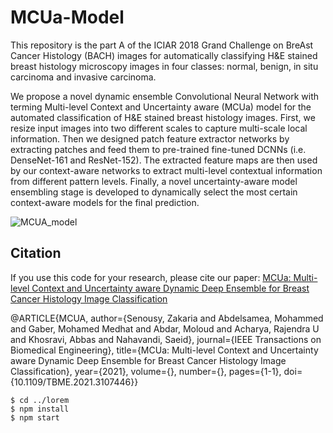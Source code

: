 # MCUa-Model

This repository is the part A of the ICIAR 2018 Grand Challenge on BreAst Cancer Histology (BACH) images for automatically classifying H&E stained breast histology microscopy images in four classes: normal, benign, in situ carcinoma and invasive carcinoma.


We propose a novel dynamic ensemble Convolutional Neural Network with terming Multi-level Context and Uncertainty aware (MCUa) model for the automated classification of H&E
stained breast histology images. First, we resize input images into two different scales to capture multi-scale local information. Then we designed patch feature extractor networks by extracting patches and feed them to pre-trained fine-tuned DCNNs (i.e. DenseNet-161 and ResNet-152). The extracted feature maps are then used by our context-aware
networks to extract multi-level contextual information from different pattern levels. Finally, a novel uncertainty-aware model ensembling stage is developed to dynamically select
the most certain context-aware models for the final prediction.

![MCUA_model](https://user-images.githubusercontent.com/20457990/107374459-85cd2f00-6adf-11eb-9356-f6a5202e8969.PNG)


## Citation
If you use this code for your research, please cite our paper: [MCUa: Multi-level Context and Uncertainty aware Dynamic Deep Ensemble for Breast Cancer Histology Image Classification](https://ieeexplore.ieee.org/document/9525263?denied=)



@ARTICLE{MCUA,
  author={Senousy, Zakaria and Abdelsamea, Mohammed and Gaber, Mohamed Medhat and Abdar, Moloud and Acharya, Rajendra U and Khosravi, Abbas and Nahavandi, Saeid},
  journal={IEEE Transactions on Biomedical Engineering}, 
  title={MCUa: Multi-level Context and Uncertainty aware Dynamic Deep Ensemble for Breast Cancer Histology Image Classification}, 
  year={2021},
  volume={},
  number={},
  pages={1-1},
  doi={10.1109/TBME.2021.3107446}}

```
$ cd ../lorem
$ npm install
$ npm start
```
